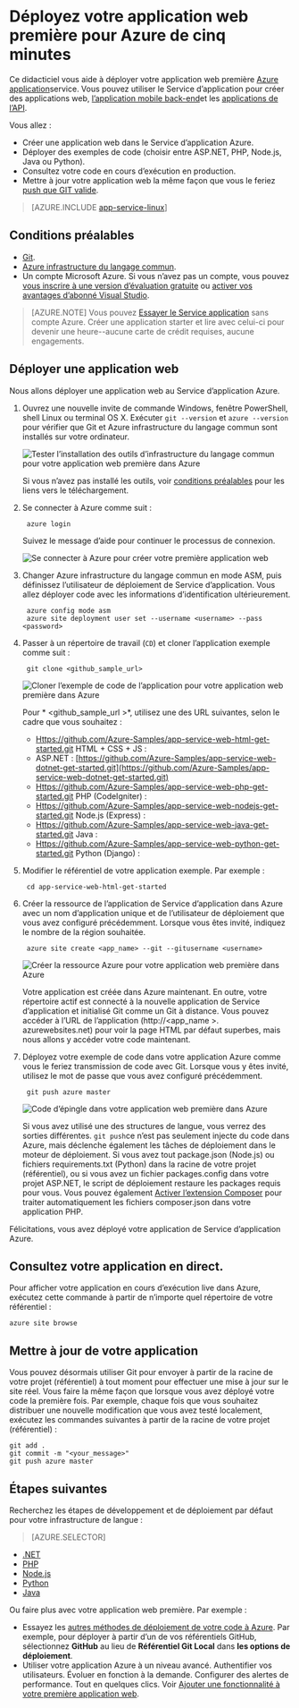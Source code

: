 <properties 
    pageTitle="Déployez votre application web première pour Azure de cinq minutes | Microsoft Azure" 
    description="Découvrez combien il est facile pour exécuter des applications web dans le Service d’application en déployant un exemple d’application. Lancer effectuant développement réel rapidement et consultez les résultats immédiatement." 
    services="app-service\web"
    documentationCenter=""
    authors="cephalin"
    manager="wpickett"
    editor=""
/>

<tags
    ms.service="app-service-web"
    ms.workload="web"
    ms.tgt_pltfrm="na"
    ms.devlang="na"
    ms.topic="hero-article"
    ms.date="10/13/2016" 
    ms.author="cephalin"
/>
    
# <a name="deploy-your-first-web-app-to-azure-in-five-minutes"></a>Déployez votre application web première pour Azure de cinq minutes

Ce didacticiel vous aide à déployer votre application web première [Azure application](../app-service/app-service-value-prop-what-is.md)service.
Vous pouvez utiliser le Service d’application pour créer des applications web, [l’application mobile back-end](/documentation/learning-paths/appservice-mobileapps/)et les [applications de l’API](../app-service-api/app-service-api-apps-why-best-platform.md).

Vous allez : 

- Créer une application web dans le Service d’application Azure.
- Déployer des exemples de code (choisir entre ASP.NET, PHP, Node.js, Java ou Python).
- Consultez votre code en cours d’exécution en production.
- Mettre à jour votre application web la même façon que vous le feriez [push que GIT valide](https://git-scm.com/docs/git-push).

>[AZURE.INCLUDE [app-service-linux](../../includes/app-service-linux.md)] 

## <a name="prerequisites"></a>Conditions préalables

- [Git](http://www.git-scm.com/downloads).
- [Azure infrastructure du langage commun](../xplat-cli-install.md).
- Un compte Microsoft Azure. Si vous n’avez pas un compte, vous pouvez [vous inscrire à une version d’évaluation gratuite](/pricing/free-trial/?WT.mc_id=A261C142F) ou [activer vos avantages d’abonné Visual Studio](/pricing/member-offers/msdn-benefits-details/?WT.mc_id=A261C142F).

>[AZURE.NOTE] Vous pouvez [Essayer le Service application](http://go.microsoft.com/fwlink/?LinkId=523751) sans compte Azure. Créer une application starter et lire avec celui-ci pour devenir une heure--aucune carte de crédit requises, aucune engagements.

## <a name="deploy-a-web-app"></a>Déployer une application web

Nous allons déployer une application web au Service d’application Azure.

1. Ouvrez une nouvelle invite de commande Windows, fenêtre PowerShell, shell Linux ou terminal OS X. Exécuter `git --version` et `azure --version` pour vérifier que Git et Azure infrastructure du langage commun sont installés sur votre ordinateur.

    ![Tester l’installation des outils d’infrastructure du langage commun pour votre application web première dans Azure](./media/app-service-web-get-started/1-test-tools.png)

    Si vous n’avez pas installé les outils, voir [conditions préalables](#Prerequisites) pour les liens vers le téléchargement.

3. Se connecter à Azure comme suit :

        azure login

    Suivez le message d’aide pour continuer le processus de connexion.

    ![Se connecter à Azure pour créer votre première application web](./media/app-service-web-get-started/3-azure-login.png)

4. Changer Azure infrastructure du langage commun en mode ASM, puis définissez l’utilisateur de déploiement de Service d’application. Vous allez déployer code avec les informations d’identification ultérieurement.

        azure config mode asm
        azure site deployment user set --username <username> --pass <password>

1. Passer à un répertoire de travail (`CD`) et cloner l’application exemple comme suit :

        git clone <github_sample_url>

    ![Cloner l’exemple de code de l’application pour votre application web première dans Azure](./media/app-service-web-get-started/2-clone-sample.png)

    Pour * &lt;github_sample_url >*, utilisez une des URL suivantes, selon le cadre que vous souhaitez :

    - [Https://github.com/Azure-Samples/app-service-web-html-get-started.git](https://github.com/Azure-Samples/app-service-web-html-get-started.git) HTML + CSS + JS :
    - ASP.NET : [https://github.com/Azure-Samples/app-service-web-dotnet-get-started.git](https://github.com/Azure-Samples/app-service-web-dotnet-get-started.git)
    - [Https://github.com/Azure-Samples/app-service-web-php-get-started.git](https://github.com/Azure-Samples/app-service-web-php-get-started.git) PHP (CodeIgniter) :
    - [Https://github.com/Azure-Samples/app-service-web-nodejs-get-started.git](https://github.com/Azure-Samples/app-service-web-nodejs-get-started.git) Node.js (Express) :
    - [Https://github.com/Azure-Samples/app-service-web-java-get-started.git](https://github.com/Azure-Samples/app-service-web-java-get-started.git) Java :
    - [Https://github.com/Azure-Samples/app-service-web-python-get-started.git](https://github.com/Azure-Samples/app-service-web-python-get-started.git) Python (Django) :

2. Modifier le référentiel de votre application exemple. Par exemple :

        cd app-service-web-html-get-started

4. Créer la ressource de l’application de Service d’application dans Azure avec un nom d’application unique et de l’utilisateur de déploiement que vous avez configuré précédemment. Lorsque vous êtes invité, indiquez le nombre de la région souhaitée.

        azure site create <app_name> --git --gitusername <username>

    ![Créer la ressource Azure pour votre application web première dans Azure](./media/app-service-web-get-started/4-create-site.png)

    Votre application est créée dans Azure maintenant. En outre, votre répertoire actif est connecté à la nouvelle application de Service d’application et initialisé Git comme un Git à distance.
    Vous pouvez accéder à l’URL de l’application (http://&lt;app_name >. azurewebsites.net) pour voir la page HTML par défaut superbes, mais nous allons y accéder votre code maintenant.

4. Déployez votre exemple de code dans votre application Azure comme vous le feriez transmission de code avec Git. Lorsque vous y êtes invité, utilisez le mot de passe que vous avez configuré précédemment.

        git push azure master

    ![Code d’épingle dans votre application web première dans Azure](./media/app-service-web-get-started/5-push-code.png)

    Si vous avez utilisé une des structures de langue, vous verrez des sorties différentes. `git push`ce n’est pas seulement injecte du code dans Azure, mais déclenche également les tâches de déploiement dans le moteur de déploiement. Si vous avez tout package.json (Node.js) ou fichiers requirements.txt (Python) dans la racine de votre projet (référentiel), ou si vous avez un fichier packages.config dans votre projet ASP.NET, le script de déploiement restaure les packages requis pour vous. Vous pouvez également [Activer l’extension Composer](web-sites-php-mysql-deploy-use-git.md#composer) pour traiter automatiquement les fichiers composer.json dans votre application PHP.

Félicitations, vous avez déployé votre application de Service d’application Azure.

## <a name="see-your-app-running-live"></a>Consultez votre application en direct.

Pour afficher votre application en cours d’exécution live dans Azure, exécutez cette commande à partir de n’importe quel répertoire de votre référentiel :

    azure site browse

## <a name="make-updates-to-your-app"></a>Mettre à jour de votre application

Vous pouvez désormais utiliser Git pour envoyer à partir de la racine de votre projet (référentiel) à tout moment pour effectuer une mise à jour sur le site réel. Vous faire la même façon que lorsque vous avez déployé votre code la première fois. Par exemple, chaque fois que vous souhaitez distribuer une nouvelle modification que vous avez testé localement, exécutez les commandes suivantes à partir de la racine de votre projet (référentiel) :

    git add .
    git commit -m "<your_message>"
    git push azure master

## <a name="next-steps"></a>Étapes suivantes

Recherchez les étapes de développement et de déploiement par défaut pour votre infrastructure de langue :

> [AZURE.SELECTOR]
- [.NET](web-sites-dotnet-get-started.md)
- [PHP](app-service-web-php-get-started.md)
- [Node.js](app-service-web-nodejs-get-started.md)
- [Python](web-sites-python-ptvs-django-mysql.md)
- [Java](web-sites-java-get-started.md)

Ou faire plus avec votre application web première. Par exemple :

- Essayez les [autres méthodes de déploiement de votre code à Azure](../app-service-web/web-sites-deploy.md). Par exemple, pour déployer à partir d’un de vos référentiels GitHub, sélectionnez **GitHub** au lieu de **Référentiel Git Local** dans **les options de déploiement**.
- Utiliser votre application Azure à un niveau avancé. Authentifier vos utilisateurs. Évoluer en fonction à la demande. Configurer des alertes de performance. Tout en quelques clics. Voir [Ajouter une fonctionnalité à votre première application web](app-service-web-get-started-2.md).

